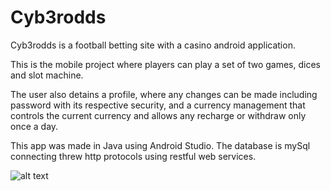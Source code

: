 # Cyb3rodds

Cyb3rodds is a football betting site with a casino android application. <p>This is the mobile project where players can play a set of two games, dices and slot machine.</p>
The user also detains a profile, where any changes can be made including password with its respective security, and a currency management that controls the current currency and allows any recharge or 
withdraw only once a day.

This app was made in Java using Android Studio. The database is mySql connecting threw http protocols using restful web services.

![alt text](C:\Users\miguel.santos\Desktop\Cyb3rodds\login.jpg)
